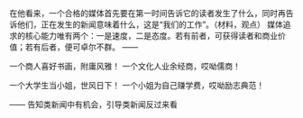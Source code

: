 在他看来，一个合格的媒体首先要在第一时间告诉它的读者发生了什么，同时再告诉他们，正在发生的新闻意味着什么，这是“我们的工作”。（材料，观点）
媒体追求的核心能力唯有两个：一是速度，二是态度。若有前者，可获得读者和商业价值；若有后者，便可卓尔不群。
——

一个商人喜好书画，附庸风雅！
一个文化人业余经商，哎呦儒商！

一个大学生当小姐，世风日下！
一个小姐为自己赚学费，哎呦励志典范！

——
告知类新闻中有机会，引导类新闻反过来看
